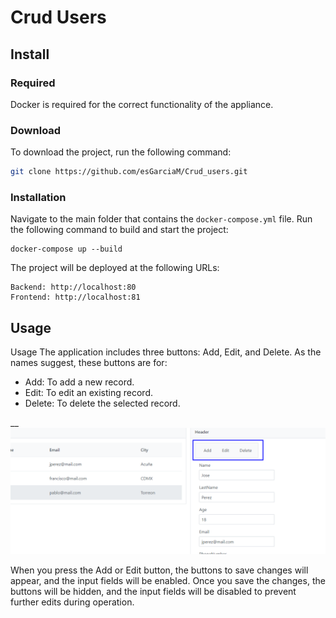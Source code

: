 # Crud Users

## Install

### Required

Docker is required for the correct functionality of the appliance.

### Download

To download the project, run the following command:

```bash
git clone https://github.com/esGarciaM/Crud_users.git
```
### Installation

Navigate to the main folder that contains the `docker-compose.yml` file. Run the following command to build and start the project:

```
docker-compose up --build
```
The project will be deployed at the following URLs:

    Backend: http://localhost:80
    Frontend: http://localhost:81

## Usage

Usage
The application includes three buttons: Add, Edit, and Delete. As the names suggest, these buttons are for:

- Add: To add a new record.
- Edit: To edit an existing record.
- Delete: To delete the selected record.

__
    ![Buttons](image.png)

When you press the Add or Edit button, the buttons to save changes will appear, and the input fields will be enabled. Once you save the changes, the buttons will be hidden, and the input fields will be disabled to prevent further edits during operation.